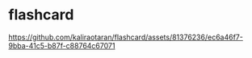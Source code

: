 # flashcard




https://github.com/kaliraotaran/flashcard/assets/81376236/ec6a46f7-9bba-41c5-b87f-c88764c67071

